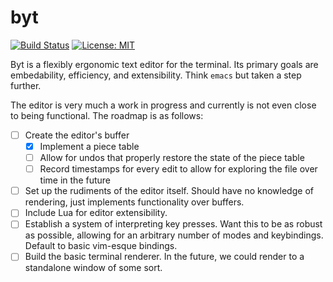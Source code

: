 # byt

[![Build Status](https://travis-ci.org/cfoust/byt.svg?branch=master)](https://travis-ci.org/cfoust/byt)
[![License: MIT](https://img.shields.io/badge/License-MIT-yellow.svg)](https://opensource.org/licenses/MIT)

Byt is a flexibly ergonomic text editor for the terminal. Its primary goals are
embedability, efficiency, and extensibility. Think `emacs` but taken a step
further.

The editor is very much a work in progress and currently is not even close to being
functional. The roadmap is as follows:
- [ ] Create the editor's buffer
  - [X] Implement a piece table
  - [ ] Allow for undos that properly restore the state of the piece table
  - [ ] Record timestamps for every edit to allow for exploring the file over
    time in the future
- [ ] Set up the rudiments of the editor itself. Should have no knowledge of rendering, just
      implements functionality over buffers.
- [ ] Include Lua for editor extensibility.
- [ ] Establish a system of interpreting key presses. Want this to be as robust as possible,
      allowing for an arbitrary number of modes and keybindings. Default to basic vim-esque
      bindings.
- [ ] Build the basic terminal renderer. In the future, we could render to a standalone
      window of some sort.
